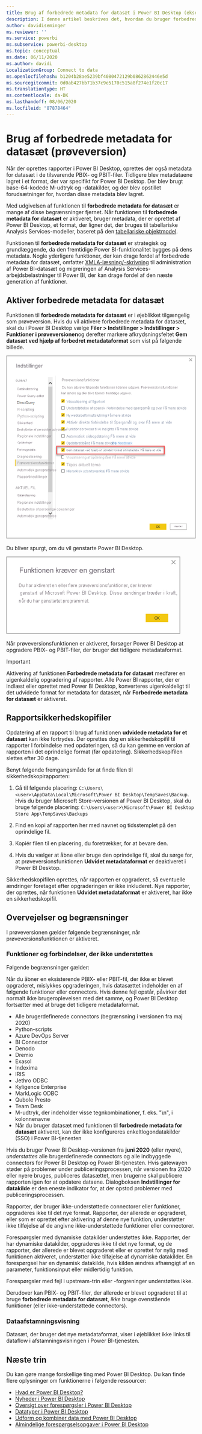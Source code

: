 ```yaml
---
title: Brug af forbedrede metadata for datasæt i Power BI Desktop (eksempelvisning)
description: I denne artikel beskrives det, hvordan du bruger forbedrede metadata for datasæt i Power BI.
author: davidiseminger
ms.reviewer: ''
ms.service: powerbi
ms.subservice: powerbi-desktop
ms.topic: conceptual
ms.date: 06/11/2020
ms.author: davidi
LocalizationGroup: Connect to data
ms.openlocfilehash: b1204b28ae5239bf4080472129b0862862446e5d
ms.sourcegitcommit: 0d0ab427bb71b37c9e5170c515a8f274e1f20c17
ms.translationtype: HT
ms.contentlocale: da-DK
ms.lasthandoff: 08/06/2020
ms.locfileid: "87878464"
---
```

# <a name="using-enhanced-dataset-metadata-preview"></a>Brug af forbedrede metadata for datasæt (prøveversion)

Når der oprettes rapporter i Power BI Desktop, oprettes der også metadata for datasæt i de tilsvarende PBIX- og PBIT-filer. Tidligere blev metadataene lagret i et format, der var specifikt for Power BI Desktop. Der blev brugt base-64-kodede M-udtryk og -datakilder, og der blev opstillet forudsætninger for, hvordan disse metadata blev lagret.

Med udgivelsen af funktionen til **forbedrede metadata for datasæt** er mange af disse begrænsninger fjernet. Når funktionen til **forbedrede metadata for datasæt** er aktiveret, bruger metadata, der er oprettet af Power BI Desktop, et format, der ligner det, der bruges til tabellariske Analysis Services-modeller, baseret på den [tabellariske objektmodel](/analysis-services/tom/introduction-to-the-tabular-object-model-tom-in-analysis-services-amo).


Funktionen til **forbedrede metadata for datasæt** er strategisk og grundlæggende, da den fremtidige Power BI-funktionalitet bygges på dens metadata. Nogle yderligere funktioner, der kan drage fordel af forbedrede metadata for datasæt, omfatter [XMLA-læsning/-skrivning](https://docs.microsoft.com/power-platform-release-plan/2019wave2/business-intelligence/xmla-readwrite) til administration af Power BI-datasæt og migreringen af Analysis Services-arbejdsbelastninger til Power BI, der kan drage fordel af den næste generation af funktioner.



## <a name="enable-enhanced-dataset-metadata"></a>Aktiver forbedrede metadata for datasæt

Funktionen til **forbedrede metadata for datasæt** er i øjeblikket tilgængelig som prøveversion. Hvis du vil aktivere forbedrede metadata for datasæt, skal du i Power BI Desktop vælge **Filer > Indstillinger > Indstillinger > Funktioner i prøveversionen**og derefter markere afkrydsningsfeltet **Gem datasæt ved hjælp af forbedret metadataformat** som vist på følgende billede. 

![Aktiver prøveversionsfunktionen](media/desktop-enhanced-dataset-metadata/enhanced-dataset-metadata-01.png)

Du bliver spurgt, om du vil genstarte Power BI Desktop.

![Prompt om genstart](media/desktop-enhanced-dataset-metadata/enhanced-dataset-metadata-02.png)

Når prøveversionsfunktionen er aktiveret, forsøger Power BI Desktop at opgradere PBIX- og PBIT-filer, der bruger det tidligere metadataformat. 

> [!IMPORTANT]
> Aktivering af funktionen **Forbedrede metadata for datasæt** medfører en uigenkaldelig opgradering af rapporter. Alle Power BI rapporter, der er indlæst eller oprettet med Power BI Desktop, konverteres uigenkaldeligt til det udvidede format for metadata for datasæt, når **Forbedrede metadata for datasæt** er aktiveret.

## <a name="report-backup-files"></a>Rapportsikkerhedskopifiler

Opdatering af en rapport til brug af funktionen **udvidede metadata for et datasæt** kan ikke fortrydes. Der oprettes dog en sikkerhedskopifil til rapporter I forbindelse med opdateringen, så du kan gemme en version af rapporten i det oprindelige format (før opdatering). Sikkerhedskopifilen slettes efter 30 dage. 

Benyt følgende fremgangsmåde for at finde filen til sikkerhedskopirapporten:

1. Gå til følgende placering: ```C:\Users\<user>\AppData\Local\Microsoft\Power BI Desktop\TempSaves\Backup```. Hvis du bruger Microsoft Store-versionen af Power BI Desktop, skal du bruge følgende placering: ```C:\Users\<user>\Microsoft\Power BI Desktop Store App\TempSaves\Backups``` 

2. Find en kopi af rapporten her med navnet og tidsstemplet på den oprindelige fil.

3. Kopiér filen til en placering, du foretrækker, for at bevare den.

4. Hvis du vælger at åbne eller bruge den oprindelige fil, skal du sørge for, at prøveversionsfunktionen **Udvidet metadataformat** er deaktiveret i Power BI Desktop. 

Sikkerhedskopifilen oprettes, når rapporten er opgraderet, så eventuelle ændringer foretaget efter opgraderingen er ikke inkluderet. Nye rapporter, der oprettes, når funktionen **Udvidet metadataformat** er aktiveret, har ikke en sikkerhedskopifil.


## <a name="considerations-and-limitations"></a>Overvejelser og begrænsninger

I prøveversionen gælder følgende begrænsninger, når prøveversionsfunktionen er aktiveret.

### <a name="unsupported-features-and-connectors"></a>Funktioner og forbindelser, der ikke understøttes

Følgende begrænsninger gælder:

Når du åbner en eksisterende PBIX- eller PBIT-fil, der ikke er blevet opgraderet, mislykkes opgraderingen, hvis datasættet indeholder en af følgende funktioner eller connectors. Hvis denne fejl opstår, påvirker det normalt ikke brugeroplevelsen med det samme, og Power BI Desktop fortsætter med at bruge det tidligere metadataformat.

* Alle brugerdefinerede connectors (begrænsning i versionen fra maj 2020)
* Python-scripts
* Azure DevOps Server
* BI Connector
* Denodo
* Dremio
* Exasol
* Indexima
* IRIS
* Jethro ODBC
* Kyligence Enterprise
* MarkLogic ODBC
* Qubole Presto
* Team Desk
* M-udtryk, der indeholder visse tegnkombinationer, f. eks. "\\n", i kolonnenavne
* Når du bruger datasæt med funktionen til **forbedrede metadata for datasæt** aktiveret, kan der ikke konfigureres enkeltlogondatakilder (SSO) i Power BI-tjenesten

Hvis du bruger Power BI Desktop-versionen fra **juni 2020** (eller nyere), *understøttes* alle brugerdefinerede connectors og alle indbyggede connectors for Power BI Desktop og Power BI-tjenesten. Hvis gatewayen støder på problemer under publiceringsprocessen, når versionen fra 2020 eller nyere bruges, publiceres datasættet, men brugerne skal publicere rapporten igen for at opdatere dataene. Dialogboksen **Indstillinger for datakilde** er den eneste indikator for, at der opstod problemer med publiceringsprocessen.

Rapporter, der bruger ikke-understøttede connectorer eller funktioner, opgraderes ikke til det nye format. Rapporter, der allerede er opgraderet, eller som er oprettet efter aktivering af denne nye funktion, understøtter ikke tilføjelse af de angivne ikke-understøttede funktioner eller connectorer. 

Forespørgsler med dynamiske datakilder understøttes ikke. Rapporter, der har dynamiske datakilder, opgraderes ikke til det nye format, og de rapporter, der allerede er blevet opgraderet eller er oprettet for nylig med funktionen aktiveret, understøtter ikke tilføjelse af dynamiske datakilder. En forespørgsel har en dynamisk datakilde, hvis kilden ændres afhængigt af en parameter, funktionsinput eller midlertidig funktion. 

Forespørgsler med fejl i upstream-trin eller -forgreninger understøttes ikke. 

Derudover kan PBIX- og PBIT-filer, der allerede er blevet opgraderet til at bruge **forbedrede metadata for datasæt**, *ikke* bruge ovenstående funktioner (eller ikke-understøttede connectors).

### <a name="lineage-view"></a>Dataafstamningsvisning
Datasæt, der bruger det nye metadataformat, viser i øjeblikket ikke links til dataflow i afstamningsvisningen i Power BI-tjenesten.

## <a name="next-steps"></a>Næste trin

Du kan gøre mange forskellige ting med Power BI Desktop. Du kan finde flere oplysninger om funktionerne i følgende ressourcer:

* [Hvad er Power BI Desktop?](../fundamentals/desktop-what-is-desktop.md)
* [Nyheder i Power BI Desktop](../fundamentals/desktop-latest-update.md)
* [Oversigt over forespørgsler i Power BI Desktop](../transform-model/desktop-query-overview.md)
* [Datatyper i Power BI Desktop](desktop-data-types.md)
* [Udform og kombiner data med Power BI Desktop](desktop-shape-and-combine-data.md)
* [Almindelige forespørgselsopgaver i Power BI Desktop](../transform-model/desktop-common-query-tasks.md)
